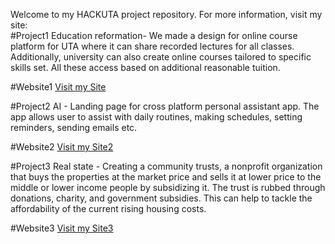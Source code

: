 Welcome to my HACKUTA project repository. For more information, visit my site:                                                                                          
#Project1                                                                                                                                                     Education reformation- We made a design for online course platform for UTA where it can share recorded lectures for all classes. Additionally, university can also create online courses tailored to specific skills set. All these access based on additional reasonable tuition. 

#Website1                                                                                                                                                        [Visit my Site](https://khadkaanamol87.wixsite.com/my-site-2) 

#Project2                                                                                                                                                             AI - Landing page for cross platform personal assistant app. The app allows user to assist with daily routines, making schedules, setting reminders, sending emails etc.      

#Website2                                                                                                                                                        [Visit my Site2]( https://khadkaanamol87.wixsite.com/my-site-3) 

#Project3                                                                                                                                                          Real state - Creating a community trusts, a nonprofit organization that buys the properties at the market price and sells it at lower price to the  middle or lower income people by subsidizing it. The trust is rubbed through donations, charity, and government subsidies. This can help to tackle the affordability of the current rising housing costs.   

#Website3                                                                                                                                                              [Visit my Site3](https://khadkaanamol87.wixsite.com/my-site-6)

